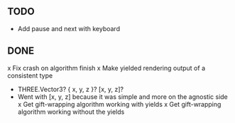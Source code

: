 ## TODO

- Add pause and next with keyboard

## DONE

x Fix crash on algorithm finish
x Make yielded rendering output of a consistent type
  - THREE.Vector3? { x, y, z }? [x, y, z]?
  - Went with [x, y, z] because it was simple and more on the agnostic side
x Get gift-wrapping algorithm working with yields
x Get gift-wrapping algorithm working without the yields
